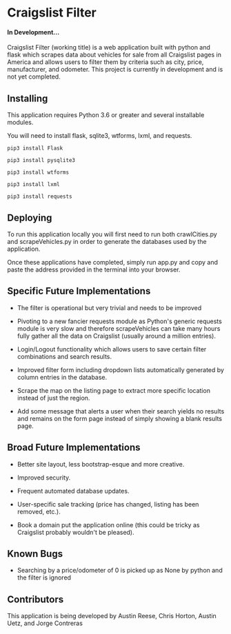 # Craigslist Filter
#### In Development...

Craigslist Filter (working title) is a web application built with python and flask which scrapes data about vehicles for sale from all Craigslist pages in America and allows users to filter them by criteria such as city, price, manufacturer, and odometer. This project is currently in development and is not yet completed.

## Installing

This application requires Python 3.6 or greater and several installable modules.

You will need to install flask, sqlite3, wtforms, lxml, and requests.

```
pip3 install Flask
```
```
pip3 install pysqlite3
```
```
pip3 install wtforms
```
```
pip3 install lxml
```
```
pip3 install requests
```

## Deploying

To run this application locally you will first need to run both crawlCities.py and scrapeVehicles.py in order to generate the databases used by the application.

Once these applications have completed, simply run app.py and copy and paste the address provided in the terminal into your browser.

## Specific Future Implementations

* The filter is operational but very trivial and needs to be improved

* Pivoting to a new fancier requests module as Python's generic requests module is very slow and therefore scrapeVehicles can take many hours fully gather all the data on Craigslist (usually around a million entries).

* Login/Logout functionality which allows users to save certain filter combinations and search results.

* Improved filter form including dropdown lists automatically generated by column entries in the database.

* Scrape the map on the listing page to extract more specific location instead of just the region.

* Add some message that alerts a user when their search yields no results and remains on the form page instead of simply showing a blank results page.

## Broad Future Implementations

* Better site layout, less bootstrap-esque and more creative.

* Improved security.

* Frequent automated database updates.

* User-specific sale tracking (price has changed, listing has been removed, etc.).

* Book a domain put the application online (this could be tricky as Craigslist probably wouldn't be pleased).

## Known Bugs

* Searching by a price/odometer of 0 is picked up as None by python and the filter is ignored

## Contributors

This application is being developed by Austin Reese, Chris Horton, Austin Uetz, and Jorge Contreras
